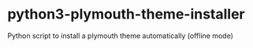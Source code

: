 # python3-plymouth-theme-installer
Python script to install a plymouth theme automatically (offline mode)
